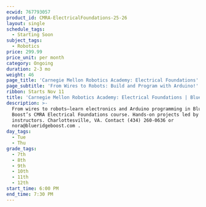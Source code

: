 ```yaml
---
ecwid: 767793057
product_id: CMRA-ElectricalFoundations-25-26
layout: single
schedule_tags:
  - Starting Soon
subject_tags:
  - Robotics
price: 299.99
price_unit: per month
category: Ongoing
duration: 2-3 mo
weight: 46
page_title: 'Carnegie Mellon Robotics Academy: Electrical Foundations'
page_subtitle: 'From Wires to Robots: Build and Program with Arduino!'
ribbon: Starts Nov 11
title: 'Carnegie Mellon Robotics Academy: Electrical Foundations | Blue Ridge Boost'
description: >-
  From wires to robots—learn electronics and Arduino programming in Blue Ridge
  Boost’s CMRA Electrical Foundations course. Hands-on projects led by expert
  instructors. Charlottesville, VA. Contact (434) 260-0636 or
  nora@blueridgeboost.com .
day_tags:
  - Tue
  - Thu
grade_tags:
  - 7th
  - 8th
  - 9th
  - 10th
  - 11th
  - 12th
start_time: 6:00 PM
end_time: 7:30 PM
---
```


